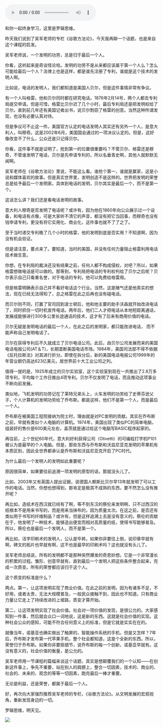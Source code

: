 <audio src="http://igetoss.cdn.igetget.com/mp3/201804/25/201804252229267832887859.mp3" controls="controls">您的浏览器不支持 audio 标签。</audio><p>和你一起终身学习，这里是罗辑思维。</p><p>昨天我们说到了吴军老师的专栏《谷歌方法论》，今天我再聊一个话题，也是来自这个课程的启发。</p><p>吴军老师说，一个发明的功劳，总是归于最后一个人。</p><p>你看，这听起来是奇谈怪论哈。发明的功劳不是从来都应该属于第一个人么？怎么可能给最后一个人？法律上也是这样，都是谁先注册了专利，谁就是这个技术的发明人啊。</p><p>比如说，电话的发明人，我们都知道是美国人贝尔，但是这件事情非常有争议。</p><p>有一个人叫格雷，他和贝尔同时都在研究电话。1876年2月14号，两个人都去专利局提交申请。但是可惜，格雷比贝尔迟了几个小时，最后专利局还是把发明权给了贝尔。直到前几年还有美国记者出书，说贝尔剽窃了格雷的创意。当然这种所谓发现，也没有必要认真对待。</p><p>但是争议可不止这一件。美国官方认定的电话发明人其实还有另外一个人，是意大利人，叫穆奇。这是2002年6月，美国国会通过的一项决议认定的。但是，这好像改变不了什么，公众还是只记得贝尔。</p><p>你看，这件事不就是证明了，抢到第一的位置很重要吗？不管贝尔、格雷还是穆奇，不管谁发明了电话，贝尔是先申请专利的，所以名垂青史啊，其他人就默默无闻啊。</p><p>吴军老师在《谷歌方法论》里说，不能这么看。谁抢个第一，谁就是赢家，这是小说和媒体喜欢的故事。但是真实世界里，发明创造不是这样的。世界把发明的荣誉总是给予最后一个发明家。具体到电话的发明，贝尔其实是最后一个，而不是第一个。</p><p>这话怎么讲？我们还是看电话发明的故事。</p><p>意大利人穆奇是否发明了电话呢？或许有，因为他在1860年向公众展示过一个设备，和电话有点像，可是大家听不清它的声音，都没有把它当回事，而穆奇也没有钱申请专利，更没有将它实用化、商业化，这件事也就不了了之了。</p><p>至于当时递交专利晚了几个小时的格雷，他的发明到底是否实用？不知道啊，因为没有机会验证。</p><p>但是请注意，要点来了。要知道，当时的美国，并没有任何力量阻止格雷利用电话技术做生意。</p><p>你想，在专利局的裁决还没有结果之前，任何人都不构成侵权，对吧？所以，如果格雷想做电话是可以做的。那等到，专利局把电话的专利权判给了贝尔之后呢？贝尔表示自己只看重名誉，对于电话的专利，他可以免费给格雷用。</p><p>但是格雷明确表示自己并不看好电话这个行业。当然，这是赌气还是他真实的想法，现在已经无法得知了，总之格雷在此之后再也没有碰电话。</p><p>而贝尔则不同，打赢了官司回到波士顿后，他和他主要的助手沃森就开始改进电话了，同时抓住一切时机宣传电话。两年后，他们二人才把电话从本地短距离通话，发展成能够进行300多公里长途通话的技术，这才有了后来有商用价值的电话。</p><p>贝尔无疑是发明电话的最后一个人，在此之后的发明家，都只能改进电话， 而不能声称自己发明电话了。</p><p>贝尔在获得专利后不久就成立了贝尔电话公司。此后，由贝尔公司发展而来的美国电话电报公司(AT＆T)，长期垄断美国电话市场。1984年，美国司法部不得不依据《反托拉斯法》对其进行折分。即使在拆分后，新的美国电话电报公司1999年的年营业额仍高达623亿美元，居世界前十大工业公司之列。</p><p>值得一提的是，1925年成立的贝尔实验室，这个实验室到现在一共推出了2.8万多项专利，平均每个工作日推出4项专利。贝尔不仅发明了电话，而且推动这项事业不断向前发展。</p><p>类似地，飞机发明的功劳记在了莱特兄弟头上，火车发明的功劳给了史蒂芬逊父子，个人计算机的发明功劳给了乔布斯。都是这样，他们不是第一个人，而是最后一个人。</p><p>乔布斯在被美国工程院接纳为院士时，理由就是对PC发明的贡献。其实在乔布斯之前，早就有类似个人电脑的计算机。1974年，美国出现了类似PC的简单电脑，组装好的售价是600美元左右，盖茨就是通过给这个电脑写BASIC程序起家的。</p><p>再往前，上个世纪60年代，意大利好利获得公司（Olivetti）的可编程打字机P101被认为是最早的个人电脑。但是，那些东西与乔布斯和沃兹尼亚克发明的苹果机有本质区别，因此全世界都承认是乔布斯和沃兹尼亚克开启了PC时代。</p><p>为什么最后一个发明人的发明如此重要呢？</p><p>原因很简单，如果要往前追溯一项发明的原型的话，那就没头儿了。</p><p>比如，2003年又有英国人提出证据，说德国人赖斯比贝尔早13年就发明了可以工作的电话。当然，你想也想得到，那肯定是极其不成熟的东西，要不然怎么没有推开呢？</p><p>再比如，造纸术在西汉就已经有了啊，等不到东汉的蔡伦来发明啊，只不过西汉的纸根本不是用来书写的，而是用来当抹布的，因为质量太次。在这之前，是否还有类似用于书写的纤维制品？或许有，但是这样追溯上去是没有意义的。蔡伦的贡献在于，他发明了一种技术，能够造出便宜而相对高质量的纸，使得书写能够普及。所以，蔡伦也是最后一个发明人，而不是第一个。</p><p>再比如，活字印刷术的发明人，公认是毕昇。如果你非要往上倒，说印章早就有啊，碑文的拓片也早就有啊，这不也是最早的印刷术吗？这也就没有头儿了。</p><p>吴军老师总结说，所有的发明都不是那种突然爆发的奇思妙想。它是一个非常漫长的积累的过程。雏形、创意早就有，直到最后一个发明人把这些条件整合起来，完成一次质变。所有的荣誉都应该归于这个人。</p><p>这个质变的标准是什么？</p><p>两点。第一，让这项发明实现了商业价值。在此之前的发明，因为有诸多不足，不好用，或者太贵，无法大规模普及，一般民众接触不到，因此也不知道。只有商业力量让它走上了持续改进的上坡路，质变才算开始。</p><p>第二，让这项发明实现了社会价值。社会对一项价值的发现，是很公允的。大家感知到一件事，然后就会众口一词地说，这是新的东西。这就是社会价值的实现。这种社会公众的感知，可能不符合任何意义上的标准，但是它就是实实在在的。</p><p>就像当年，诺基亚也确实做出了触屏的，智能操作系统的手机，但是又怎样？7年后，乔布斯才发布第一代苹果手机，整个社会都知道，这是个全新的东西。所以，荣誉归于乔布斯。如果你非要抠细节，说乔布斯的每一个创新，诺基亚早就有。这没有意义的，社会价值的衡量，是公允的。</p><p>吴军老师用一节课程的篇幅来谈这个话题，其实是想颠覆我们的一个认知——在创新这件事上，争先不重要，站在别人的肩膀上，整合一切因素，技术的、商业的、社会的、未来的、观念的等等一切因素，跑完最后一棒才重要。</p><p>无论是利益，还是荣誉，都属于最后一个人。</p><p>好，再次向大家强烈推荐吴军老师的专栏，《谷歌方法论》。从文明发展的宏观视角，重新发现身边的一切。</p><p>罗辑思维，明天见。</p><img src="https://piccdn.igetget.com/img/201804/25/201804252250358735641515.jpg" />
